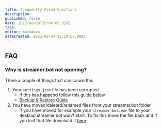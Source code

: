 ```yaml
---
title: Frequently Asked Questions
description: 
published: false
date: 2022-08-09T20:04:03.318Z
tags: 
editor: markdown
dateCreated: 2022-08-04T15:20:57.008Z
---
```


## FAQ
### Why is streamer.bot not opening?

There a couple of things that can cause this
1. Your `settings.json` file has been corrupted
   * If this has happend follow this guide below
   * [<i class="mdi mdi-backup-restore primary--text"></i> Backup & Restore Guide](/en/Backup)
2. You have moved/deleted/renamed files from your streamer.bot folder
   * If you have moved for example your `streamer.bot.exe` file to your desktop streamer.bot won't start. To fix this move the file back and if you lost that file download it [here](https://streamer.bot)